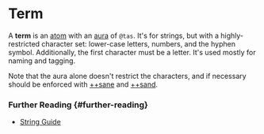 # Term

A **term** is an [atom](atom.md) with an [aura](aura.md) of `@tas`. It's for strings, but with a highly-restricted character set: lower-case letters, numbers, and the hyphen symbol. Additionally, the first character must be a letter. It's used mostly for naming and tagging.

Note that the aura alone doesn't restrict the characters, and if necessary should be enforced with [++sane](../hoon/reference/stdlib/4b.md#sane) and [++sand](../hoon/reference/stdlib/4b.md#sand).

### Further Reading {#further-reading}

- [String Guide](../hoon/guides/strings.md)
